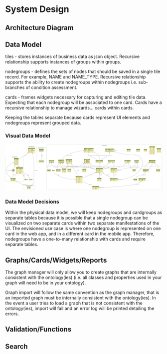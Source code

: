 # System Design

## Architecture Diagram

## Data Model
tiles - stores instances of business data as json object. Recursive relationship supports instances of groups within groups.

nodegroups - defines the sets of nodes that should be saved in a single tile record.  For example, NAME and NAME_TYPE.  Recursive relationship supports the ability to create nodegroups within nodegroups i.e. sub-branches of condition assessment.

cards - frames widgets necessary for capturing and editing tile data.  Expecting that each nodegroup will be associated to one card.  Cards have a recursive relationship to manage wizards… cards within cards.

Keeping the tables separate because cards represent UI elements and nodegroups represent grouped data.

### Visual Data Model
![img/data-model.png](img/data-model.png)

### Data Model Decisions
Within the physical data model, we will keep nodegroups and cardgroups as separate tables because it is possible that a single nodegroup can be visualized on two separate cards within two separate manifestations of the UI.  The envisioned use case is where one nodegroup is represented on one card in the web app, and in a different card in the mobile app.   Therefore, nodegroups have a one-to-many relationship with cards and require separate tables.

## Graphs/Cards/Widgets/Reports
The graph manager will only allow you to create graphs that are internally consistent with the ontology(ies) (i.e. all classes and properties used in your graph will need to be in your ontology). 

Graph import will follow the same convention as the graph manager, that is an imported graph must be internally consistent with the ontology(ies). In the event a user tries to load a graph that is not consistent with the ontology(ies), import will fail and an error log will be printed detailing the errors.

## Validation/Functions

## Search
